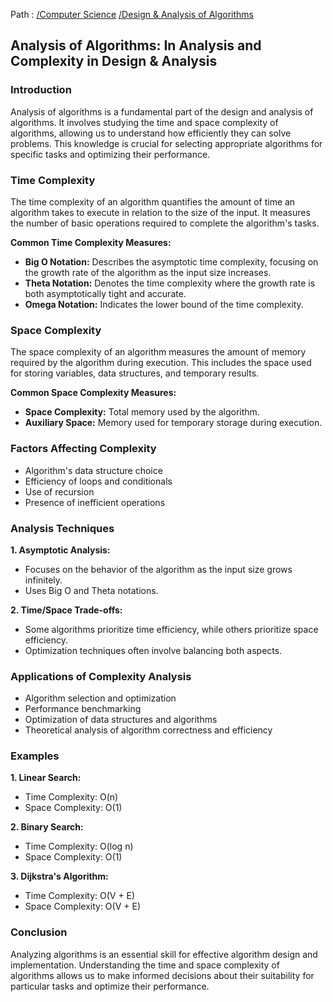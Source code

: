 Path : [/Computer Science](<..\..\index.md>) [/Design & Analysis of Algorithms](<..\index.md>)
## Analysis of Algorithms: In Analysis and Complexity in Design & Analysis

### Introduction

Analysis of algorithms is a fundamental part of the design and analysis of algorithms. It involves studying the time and space complexity of algorithms, allowing us to understand how efficiently they can solve problems. This knowledge is crucial for selecting appropriate algorithms for specific tasks and optimizing their performance.


### Time Complexity

The time complexity of an algorithm quantifies the amount of time an algorithm takes to execute in relation to the size of the input. It measures the number of basic operations required to complete the algorithm's tasks. 

**Common Time Complexity Measures:**

- **Big O Notation:** Describes the asymptotic time complexity, focusing on the growth rate of the algorithm as the input size increases.
- **Theta Notation:** Denotes the time complexity where the growth rate is both asymptotically tight and accurate.
- **Omega Notation:** Indicates the lower bound of the time complexity.


### Space Complexity

The space complexity of an algorithm measures the amount of memory required by the algorithm during execution. This includes the space used for storing variables, data structures, and temporary results.


**Common Space Complexity Measures:**

- **Space Complexity:** Total memory used by the algorithm.
- **Auxiliary Space:** Memory used for temporary storage during execution.


### Factors Affecting Complexity

- Algorithm's data structure choice
- Efficiency of loops and conditionals
- Use of recursion
- Presence of inefficient operations


### Analysis Techniques

**1. Asymptotic Analysis:**
- Focuses on the behavior of the algorithm as the input size grows infinitely.
- Uses Big O and Theta notations.

**2. Time/Space Trade-offs:**
- Some algorithms prioritize time efficiency, while others prioritize space efficiency.
- Optimization techniques often involve balancing both aspects.


### Applications of Complexity Analysis

- Algorithm selection and optimization
- Performance benchmarking
- Optimization of data structures and algorithms
- Theoretical analysis of algorithm correctness and efficiency


### Examples

**1. Linear Search:**
- Time Complexity: O(n)
- Space Complexity: O(1)

**2. Binary Search:**
- Time Complexity: O(log n)
- Space Complexity: O(1)

**3. Dijkstra's Algorithm:**
- Time Complexity: O(V + E)
- Space Complexity: O(V + E)


### Conclusion

Analyzing algorithms is an essential skill for effective algorithm design and implementation. Understanding the time and space complexity of algorithms allows us to make informed decisions about their suitability for particular tasks and optimize their performance.
